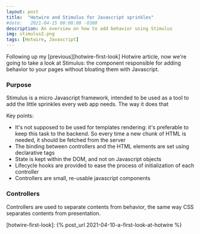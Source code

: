 ```yaml
---
layout: post
title:  "Hotwire and Stimulus for Javascript sprinkles"
#date:   2021-04-15 00:00:00 -0300
description: An overview on how to add behavior using Stimulus
img: stimulus2.png
tags: [Hotwire, Javascript]
---
```


Following up my [previous][hotwire-first-look] Hotwire article, now we're going to take a look at Stimulus: the component responsible for adding behavior to your pages without bloating them with Javascript.

### Purpose

Stimulus is a micro Javascript framework, intended to be used as a tool to add the little sprinkles every web app needs. The way it does that 

Key points:

* It's not supposed to be used for templates rendering: it's preferable to keep this task to the backend. So every time a new chunk of HTML is needed, it should be fetched from the server
* The binding between controllers and the HTML elements are set using declarative tags
* State is kept within the DOM, and not on Javascript objects
* Lifecycle hooks are provided to ease the process of initialization of each controller
* Controllers are small, re-usable javascript components

### Controllers

Controllers are used to separate contents from behavior, the same way CSS separates contents from presentation.



[hotwire-first-look]: {% post_url 2021-04-10-a-first-look-at-hotwire %}
